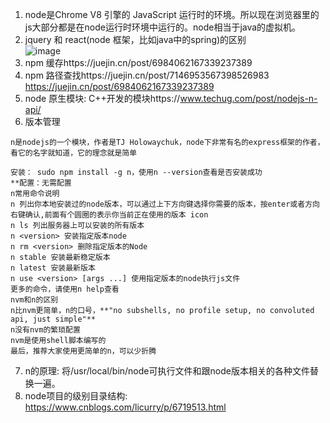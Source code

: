 1. node是Chrome V8 引擎的 JavaScript 运行时的环境。所以现在浏览器里的js大部分都是在node运行时环境中运行的。node相当于java的虚拟机。    
2. jquery 和 react(node 框架，比如java中的spring)的区别    
![image](https://user-images.githubusercontent.com/12959356/196990611-50a7839e-0afe-4472-964e-27da67edd915.png)    
3. npm 缓存https://juejin.cn/post/6984062167339237389      
4. npm 路径查找https://juejin.cn/post/7146953567398526983     
https://juejin.cn/post/6984062167339237389      
5. node 原生模块: C++开发的模块https://www.techug.com/post/nodejs-n-api/      
6. 版本管理    
```
n是nodejs的一个模块，作者是TJ Holowaychuk，node下非常有名的express框架的作者，看它的名字就知道，它的理念就是简单

安装： sudo npm install -g n，使用n --version查看是否安装成功
**配置：无需配置
n常用命令说明
n 列出你本地安装过的node版本，可以通过上下方向键选择你需要的版本，按enter或者方向右键确认,前面有个圆圈的表示你当前正在使用的版本 icon
n ls 列出服务器上可以安装的所有版本
n <version> 安装指定版本node
n rm <version> 删除指定版本的Node
n stable 安装最新稳定版本
n latest 安装最新版本
n use <version> [args ...] 使用指定版本的node执行js文件
更多的命令，请使用n help查看
nvm和n的区别
n比nvm更简单，n的口号，**"no subshells, no profile setup, no convoluted api, just simple"**
n没有nvm的繁琐配置
nvm是使用shell脚本编写的
最后，推荐大家使用更简单的n，可以少折腾
```
7. n的原理: 
将/usr/local/bin/node可执行文件和跟node版本相关的各种文件替换一遍。     
10. node项目的级别目录结构: https://www.cnblogs.com/licurry/p/6719513.html
